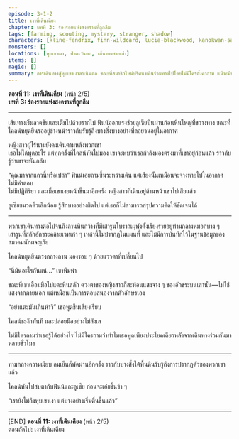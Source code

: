 ```yaml
---
episode: 3-1-2
title: เงาที่เดินเคียง
chapter: บทที่ 3: ร่องรอยแห่งสงครามที่ถูกลืม
tags: [farming, scouting, mystery, stranger, shadow]
characters: [kline-fendrix, finn-wildcard, lucia-blackwood, kanokwan-sarisa]
monsters: []
locations: [หุบเขาเงา, ป่าตะวันตก, เส้นทางสายเก่า]
items: []
magic: []
summary: การเดินทางสู่หุบเขาเงาดำเนินต่อ ขณะที่สมาชิกใหม่ปริศนาเดินร่วมทางไปโดยไม่มีใครตั้งคำถาม แม้จะมีบางอย่างที่ไม่ชอบมาพากลเกิดขึ้นรอบตัว
---
```


**ตอนที่ 11: เงาที่เดินเคียง**  (หน้า 2/5)  
**บทที่ 3: ร่องรอยแห่งสงครามที่ถูกลืม**

---

เส้นทางเริ่มลาดชันและเต็มไปด้วยรากไม้ ฟินน์ออกแรงช่วยลูเซียปีนผ่านก้อนหินใหญ่ที่ขวางทาง ขณะที่ไคลน์หยุดยืนรออยู่ข้างหน้าราวกับรับรู้ถึงบางสิ่งบางอย่างที่ลอยวนอยู่ในอากาศ

หญิงสาวผู้ไร้นามยังคงเดินตามหลังพวกเขา  
เธอไม่ได้พูดอะไร แต่ทุกครั้งที่ไคลน์หันไปมอง เขาจะพบว่าเธอกำลังมองตรงมาที่เขาอยู่ก่อนแล้ว ราวกับรู้ว่าเขาจะหันกลับ

“คุณมาจากแถวนี้หรือเปล่า” ฟินน์เอ่ยถามขึ้นระหว่างเดิน แต่เสียงนั้นเหมือนจะจางหายไปในอากาศ ไม่มีคำตอบ  
ไม่มีปฏิกิริยา และเมื่อเขาเงยหน้าขึ้นมาอีกครั้ง หญิงสาวก็เดินอยู่ด้านหน้าเขาไปเสียแล้ว

ลูเซียขมวดคิ้วเล็กน้อย รู้สึกบางอย่างผิดไป แต่เธอก็ไม่สามารถสรุปความคิดให้ชัดเจนได้

---

พวกเขาเดินทางต่อไปจนถึงลานหินกว้างที่มีเสารูนโบราณผุพังตั้งเรียงรายอยู่ท่ามกลางหมอกบาง ๆ  
เสารูนที่สลักอักขระคล้ายเวทเก่า ๆ เหล่านี้ไม่ปรากฏในแผนที่ และไม่มีการบันทึกไว้ในฐานข้อมูลของสมาคมนักผจญภัย

ไคลน์หยุดยืนตรงกลางลาน มองรอบ ๆ ด้วยแววตาที่เปลี่ยนไป

“นี่มันอะไรกันแน่...” เขาพึมพำ

ขณะที่เขาเอื้อมมือไปแตะหินสลัก ดวงตาของหญิงสาวก็สะท้อนแสงจาง ๆ ของอักขระบนเสานั้น—ไม่ใช่แสงจากภายนอก แต่เหมือนเป็นการตอบสนองจากตัวอักษรเอง

“อย่าแตะมันเกินห้าวิ” เธอพูดขึ้นเสียงเรียบ

ไคลน์ชะงักทันที และปล่อยมืออย่างไม่ลังเล

ไม่มีใครถามว่าเธอรู้ได้อย่างไร ไม่มีใครถามว่าทำไมเธอพูดเพียงประโยคเดียวหลังจากเดินทางร่วมกันมาหลายชั่วโมง

---

ท่ามกลางความเงียบ ลมเย็นก็พัดผ่านอีกครั้ง ราวกับบางสิ่งใต้พื้นดินรับรู้ถึงการปรากฏตัวของพวกเขาแล้ว

ไคลน์หันไปสบตากับฟินน์และลูเซีย ก่อนจะเอ่ยขึ้นช้า ๆ

“เรายังไม่ถึงหุบเขาเงา แต่บางอย่างเริ่มตื่นขึ้นแล้ว”

---

[END] **ตอนที่ 11: เงาที่เดินเคียง** (หน้า 2/5)  
ตอนถัดไป: เงาที่เดินเคียง